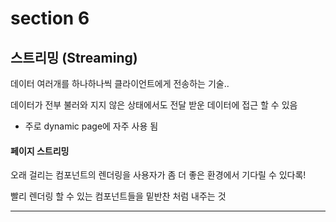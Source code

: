 # section 6

## 스트리밍 (Streaming)

데이터 여러개를 하나하나씩 클라이언트에게 전송하는 기술..

데이터가 전부 불러와 지지 않은 상태에서도 전달 받운 데이터에 접근 할 수 있음

- 주로 dynamic page에 자주 사용 됨

#### 페이지 스트리밍

오래 걸리는 컴포넌트의 렌더링을 사용자가 좀 더 좋은 환경에서 기다릴 수 있다록!

빨리 렌더링 할 수 있는 컴포넌트들을 밑반찬 처럼 내주는 것

---
